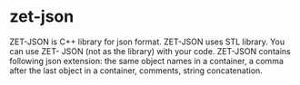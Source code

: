 # zet-json
ZET-JSON is C++ library for json format.
ZET-JSON uses STL library.
You can use ZET- JSON (not as the library) with your code.
ZET-JSON contains following json extension: the same object names in a container, a comma after the last object in a container, comments, string concatenation.